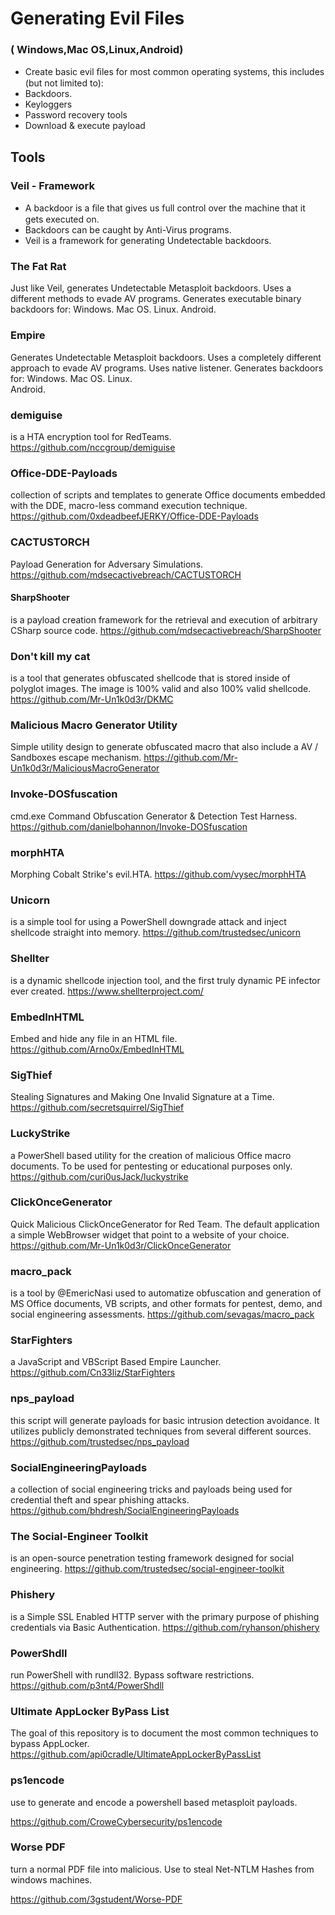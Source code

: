 # Generating Evil Files 
 ### ( Windows,Mac OS,Linux,Android)

 - Create basic evil ﬁles for most common operating systems, this includes (but not limited to): 
  - Backdoors. 
  - Keyloggers
  - Password recovery tools
  - Download & execute payload

## Tools
### Veil - Framework
 - A backdoor is a ﬁle that gives us full control over the machine that it gets executed on. 
 - Backdoors can be caught by Anti-Virus programs. 
 - Veil is a framework for generating Undetectable backdoors.
 
### The Fat Rat
 Just like Veil, generates Undetectable Metasploit backdoors. 
 Uses a different methods to evade AV programs. 
 Generates executable binary backdoors for: 
    Windows. 
    Mac OS. 
    Linux. 
    Android.
    
### Empire
  Generates Undetectable Metasploit backdoors. 
  Uses a  completely different approach to evade AV programs. 
  Uses native listener. 
  Generates backdoors for:
    Windows. 
    Mac OS. 
    Linux.  
    Android.
    
### demiguise
is a HTA encryption tool for RedTeams. https://github.com/nccgroup/demiguise

### Office-DDE-Payloads
collection of scripts and templates to generate Office documents embedded with the DDE, macro-less command execution technique. https://github.com/0xdeadbeefJERKY/Office-DDE-Payloads

### CACTUSTORCH 
Payload Generation for Adversary Simulations. https://github.com/mdsecactivebreach/CACTUSTORCH

#### SharpShooter
is a payload creation framework for the retrieval and execution of arbitrary CSharp source code. https://github.com/mdsecactivebreach/SharpShooter

### Don't kill my cat
is a tool that generates obfuscated shellcode that is stored inside of polyglot images. The image is 100% valid and also 100% valid shellcode. https://github.com/Mr-Un1k0d3r/DKMC

### Malicious Macro Generator Utility
Simple utility design to generate obfuscated macro that also include a AV / Sandboxes escape mechanism. https://github.com/Mr-Un1k0d3r/MaliciousMacroGenerator

### Invoke-DOSfuscation
cmd.exe Command Obfuscation Generator & Detection Test Harness. https://github.com/danielbohannon/Invoke-DOSfuscation

### morphHTA
Morphing Cobalt Strike's evil.HTA. https://github.com/vysec/morphHTA

### Unicorn
is a simple tool for using a PowerShell downgrade attack and inject shellcode straight into memory. https://github.com/trustedsec/unicorn

### Shellter
is a dynamic shellcode injection tool, and the first truly dynamic PE infector ever created. https://www.shellterproject.com/

### EmbedInHTML
Embed and hide any file in an HTML file. https://github.com/Arno0x/EmbedInHTML

### SigThief
Stealing Signatures and Making One Invalid Signature at a Time. https://github.com/secretsquirrel/SigThief

### LuckyStrike
a PowerShell based utility for the creation of malicious Office macro documents. To be used for pentesting or educational purposes only. https://github.com/curi0usJack/luckystrike

### ClickOnceGenerator
Quick Malicious ClickOnceGenerator for Red Team. The default application a simple WebBrowser widget that point to a website of your choice. https://github.com/Mr-Un1k0d3r/ClickOnceGenerator

### macro_pack
is a tool by @EmericNasi used to automatize obfuscation and generation of MS Office documents, VB scripts, and other formats for pentest, demo, and social engineering assessments. https://github.com/sevagas/macro_pack

### StarFighters
a JavaScript and VBScript Based Empire Launcher. https://github.com/Cn33liz/StarFighters

### nps_payload
this script will generate payloads for basic intrusion detection avoidance. It utilizes publicly demonstrated techniques from several different sources. https://github.com/trustedsec/nps_payload

### SocialEngineeringPayloads
a collection of social engineering tricks and payloads being used for credential theft and spear phishing attacks. https://github.com/bhdresh/SocialEngineeringPayloads

### The Social-Engineer Toolkit
is an open-source penetration testing framework designed for social engineering. https://github.com/trustedsec/social-engineer-toolkit

### Phishery
is a Simple SSL Enabled HTTP server with the primary purpose of phishing credentials via Basic Authentication.  https://github.com/ryhanson/phishery

### PowerShdll
run PowerShell with rundll32. Bypass software restrictions. https://github.com/p3nt4/PowerShdll

### Ultimate AppLocker ByPass List
The goal of this repository is to document the most common techniques to bypass AppLocker. https://github.com/api0cradle/UltimateAppLockerByPassList

### ps1encode
use to generate and encode a powershell based metasploit payloads. 

https://github.com/CroweCybersecurity/ps1encode

### Worse PDF
turn a normal PDF file into malicious. Use to steal Net-NTLM Hashes from windows machines. 

https://github.com/3gstudent/Worse-PDF



